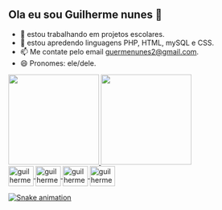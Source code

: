 ## Ola eu sou Guilherme nunes 👋

- 🔭 estou trabalhando em projetos escolares.
- 🌱 estou apredendo linguagens PHP, HTML, mySQL e CSS.
- 📫 Me contate pelo email guermenunes2@gmail.com.
- 😄 Pronomes: ele/dele.
<div>
  <a href="https://github.com/guilherme-nunes-x">
 <img height="180em" src="https://github-readme-stats.vercel.app/api?username=guilherme-nunes-x&show_icons=true&theme=tokyonight"/>
 <img height="180em" src="https://github-readme-stats.vercel.app/api/top-langs/?username=guilherme-nunes-x&layout=compact&theme=tokyonight"/>
</div>
  
<div >
<img align="center" alt="guilherme-html" height="40" width="50" src="https://cdn.jsdelivr.net/gh/devicons/devicon/icons/html5/html5-original.svg"/>
<img align="center" alt="guilherme-html" height="40" width="50" src="https://cdn.jsdelivr.net/gh/devicons/devicon/icons/css3/css3-original.svg"/>
<img align="center" alt="guilherme-html" height="40" width="50" src="https://cdn.jsdelivr.net/gh/devicons/devicon/icons/php/php-original.svg"/>
<img align="center" alt="guilherme-html" height="40" width="50" src="https://cdn.jsdelivr.net/gh/devicons/devicon/icons/mysql/mysql-original.svg"/>
</div>
  
  
  ![Snake animation](https://github.com/LuigiGF/LuigiGF/blob/output/github-contribution-grid-snake.svg)
